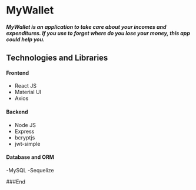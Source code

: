 # MyWallet 

##### MyWallet is an application to take care about your incomes and expenditures. If you use to forget where do you lose your money, this app could help you.

## Technologies and Libraries
#### Frontend
- React JS
- Material UI
- Axios

#### Backend
- Node JS
- Express
- bcryptjs
- jwt-simple

#### Database and ORM
-MySQL
-Sequelize


###End